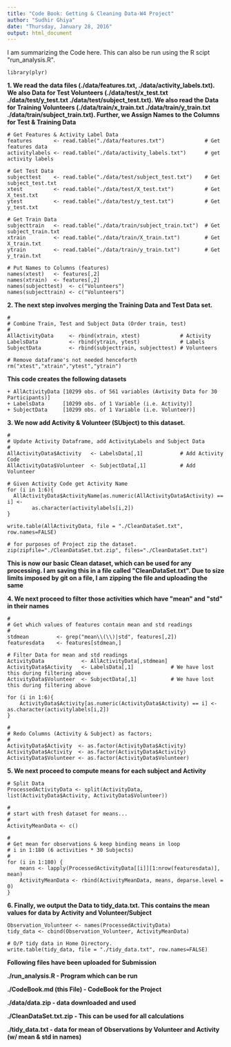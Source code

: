 ```yaml
---
title: "Code Book: Getting & Cleaning Data-W4 Project"
author: "Sudhir Ghiya"
date: "Thursday, January 28, 2016"
output: html_document
---
```


I am summarizing the Code here. This can also be run using the R scipt "run_analysis.R".

```{r}
library(plyr)
```

**1. We read the data files (./data/features.txt, ./data/activity_labels.txt). We also Data for Test Volunteers (./data/test/x_test.txt ./data/test/y_test.txt ./data/test/subject_test.txt). We also read the Data for Training Volunteers (./data/train/x_train.txt ./data/train/y_train.txt ./data/train/subject_train.txt). Further, we Assign Names to the Columns for Test & Training Data**

```{r}
# Get Features & Activity Label Data
features       <- read.table("./data/features.txt")             # Get features data
activitylabels <- read.table("./data/activity_labels.txt")      # get activity labels

# Get Test Data
subjecttest    <- read.table("./data/test/subject_test.txt")    # Get subject_test.txt
xtest          <- read.table("./data/test/X_test.txt")          # Get X_test.txt
ytest          <- read.table("./data/test/y_test.txt")          # Get y_test.txt

# Get Train Data
subjecttrain   <- read.table("./data/train/subject_train.txt")  # Get subject_train.txt
xtrain         <- read.table("./data/train/X_train.txt")        # Get X_train.txt
ytrain         <- read.table("./data/train/y_train.txt")        # Get y_train.txt

# Put Names to Columns (features)
names(xtest)   <- features[,2]
names(xtrain)  <- features[,2]
names(subjecttest)  <- c("Volunteers")
names(subjecttrain) <- c("Volunteers")
```

**2. The next step involves merging the Training Data and Test Data set.**

```{r}
#
# Combine Train, Test and Subject Data (Order train, test)
#
AllActivityData     <- rbind(xtrain, xtest)             # Activity
LabelsData          <- rbind(ytrain, ytest)             # Labels
SubjectData         <- rbind(subjecttrain, subjecttest) # Volunteers

# Remove dataframe's not needed henceforth
rm("xtest","xtrain","ytest","ytrain")
```

**This code creates the following datasets**

    + AllActivityData [10299 obs. of 561 variables (Avtivity Data for 30 Participants)]
    + LabelsData      [10299 obs. of 1 Variable (i.e. Activity)]
    + SubjectData     [10299 obs. of 1 Variable (i.e. Volunteer)]

**3. We now add Activity & Volunteer (SUbject) to this dataset.**

```{r}
# 
# Update Activity Dataframe, add ActivityLabels and Subject Data
#
AllActivityData$Activity   <- LabelsData[,1]            # Add Activity Code
AllActivityData$Volunteer  <- SubjectData[,1]           # Add Volunteer 

# Given Activity Code get Activity Name
for (i in 1:6){
  AllActivityData$ActivityName[as.numeric(AllActivityData$Activity) == i] <- 
        as.character(activitylabels[i,2])               
}

write.table(AllActivityData, file = "./CleanDataSet.txt", row.names=FALSE)

# for purposes of Project zip the dataset.
zip(zipfile="./CleanDataSet.txt.zip", files="./CleanDataSet.txt")

```

**This is now our basic Clean dataset, which can be used for any processing. I am saving this in a file called "CleanDataSet.txt". Due to size limits imposed by git on a file, I am zipping the file and uploading the same**

**4. We next proceed to filter those activities which have "mean" and "std" in their names**

```{r}
#
# Get which values of features contain mean and std readings
#
stdmean         <- grep("mean\\(\\)|std", features[,2])
featuresdata    <- features[stdmean,]

# Filter Data for mean and std readings
ActivityData            <- AllActivityData[,stdmean]
ActivityData$Activity   <- LabelsData[,1]            # We have lost this during filtering above
ActivityData$Volunteer  <- SubjectData[,1]           # We have lost this during filtering above

for (i in 1:6){
    ActivityData$Activity[as.numeric(ActivityData$Activity) == i] <- as.character(activitylabels[i,2])
}

#
# Redo Columns (Activity & Subject) as factors;
#
ActivityData$Activity  <- as.factor(ActivityData$Activity)
ActivityData$Activity  <- as.factor(ActivityData$Activity)
ActivityData$Volunteer <- as.factor(ActivityData$Volunteer)
```

**5. We next proceed to compute means for each subject and Activity**

```{r}
# Split Data
ProcessedActivityData <- split(ActivityData, list(ActivityData$Activity, ActivityData$Volunteer))

#
# start with fresh dataset for means...
#
ActivityMeanData <- c()

#
# Get mean for observations & keep binding means in loop
# i in 1:180 (6 activities * 30 Subjects)
#
for (i in 1:180) {                      
    means <- lapply(ProcessedActivityData[[i]][1:nrow(featuresdata)], mean)
    ActivityMeanData <- rbind(ActivityMeanData, means, deparse.level = 0)
}
```

**6. Finally, we output the Data to tidy_data.txt. This contains the mean values for data by Activity and Volunteer/Subject**

```{r}
Observation_Volunteer <- names(ProcessedActivityData)
tidy_data <- cbind(Observation_Volunteer, ActivityMeanData)

# O/P tidy data in Home Directory.
write.table(tidy_data, file = "./tidy_data.txt", row.names=FALSE)
```

**Following files have been uploaded for Submission**

**./run_analysis.R - Program which can be run**

**./CodeBook.md (this File) - CodeBook for the Project**

**./data/data.zip - data downloaded and used**

**./CleanDataSet.txt.zip - This can be used for all calculations**

**./tidy_data.txt - data for mean of Observations by Volunteer and Activity (w/ mean & std in names)**

